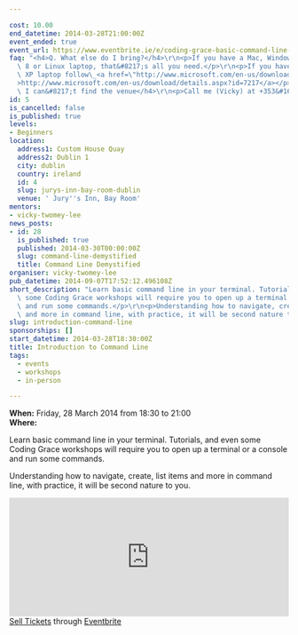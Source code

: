 ```yaml
---

cost: 10.00
end_datetime: 2014-03-28T21:00:00Z
event_ended: true
event_url: https://www.eventbrite.ie/e/coding-grace-basic-command-line-tickets-10728125111
faq: "<h4>Q. What else do I bring?</h4>\r\n<p>If you have a Mac, Windows 7, windows\
  \ 8 or Linux laptop, that&#8217;s all you need.</p>\r\n<p>If you have a Windows\
  \ XP laptop follow\_<a href=\"http://www.microsoft.com/en-us/download/details.aspx?id=7217\"\
  >http://www.microsoft.com/en-us/download/details.aspx?id=7217</a></p>\r\n<h4>Q.\
  \ I can&#8217;t find the venue</h4>\r\n<p>Call me (Vicky) at +353&#160;86&#160;150&#160;2003</p>"
id: 5
is_cancelled: false
is_published: true
levels:
- Beginners
location:
  address1: Custom House Quay
  address2: Dublin 1
  city: dublin
  country: ireland
  id: 4
  slug: jurys-inn-bay-room-dublin
  venue: ' Jury''s Inn, Bay Room'
mentors:
- vicky-twomey-lee
news_posts:
- id: 28
  is_published: true
  published: 2014-03-30T00:00:00Z
  slug: command-line-demystified
  title: Command Line Demystified
organiser: vicky-twomey-lee
pub_datetime: 2014-09-07T17:52:12.496108Z
short_description: "Learn basic command line in your terminal. Tutorials, and even\
  \ some Coding Grace workshops will require you to open up a terminal or a console\
  \ and run some commands.</p>\r\n<p>Understanding how to navigate, create, list items\
  \ and more in command line, with practice, it will be second nature to you."
slug: introduction-command-line
sponsorships: []
start_datetime: 2014-03-28T18:30:00Z
title: Introduction to Command Line
tags:
  - events
  - workshops
  - in-person

---
```


<p><strong>When:</strong> <span>Friday, 28 March 2014 from 18:30 to 21:00<br/><strong>Where:</strong></span></p>
<p>Learn basic command line in your terminal. Tutorials, and even some Coding Grace workshops will require you to open up a terminal or a console and run some commands.</p>
<p>Understanding how to navigate, create, list items and more in command line, with practice, it will be second nature to you.</p>

<div><iframe frameborder="0" height="214" marginheight="5" marginwidth="5" scrolling="auto" src="https://www.eventbrite.ie/tickets-external?eid=10728125111&amp;ref=etckt" width="100%"></iframe>
<div><a href="http://www.eventbrite.ie/r/etckt" target="_blank">Sell Tickets</a> <span>through</span> <a href="http://www.eventbrite.ie?ref=etckt" target="_blank">Eventbrite</a></div>
</div>